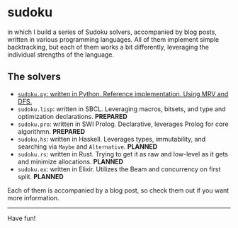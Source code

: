 # sudoku

in which I build a series of Sudoku solvers, accompanied by blog posts, written
in various programming languages. All of them implement simple backtracking, but
each of them works a bit differently, leveraging the individual strengths of
the language.

## The solvers

- [`sudoku.py`: written in Python. Reference implementation. Using MRV and DFS.](https://blog.veitheller.de/Six_Simple_Sudoku_Solvers_I:_Python_%28Reference%29.html)
- `sudoku.lisp`: written in SBCL. Leveraging macros, bitsets, and type and
  optimization declarations. **PREPARED**
- `sudoku.pro`: written in SWI Prolog. Declarative, leverages Prolog for core
  algorithmn. **PREPARED**
- `sudoku.hs`: written in Haskell. Leverages types, immutability, and searching
  via `Maybe` and `Alternative`. **PLANNED**
- `sudoku.rs`: written in Rust. Trying to get it as raw and low-level as it gets
  and minimize allocations. **PLANNED**
- `sudoku.ex`: written in Elixir. Utilizes the Beam and concurrency on first
  split. **PLANNED**

Each of them is accompanied by a blog post, so check them out if you want more
information.

<hr/>

Have fun!
